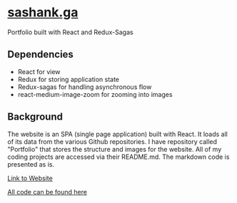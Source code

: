 # [sashank.ga](http://www.sashank.ga)
Portfolio built with React and Redux-Sagas

## Dependencies
- React for view
- Redux for storing application state
- Redux-sagas for handling asynchronous flow
- react-medium-image-zoom for zooming into images

## Background
The website is an SPA (single page application) built with React. It loads all of its data from the various Github repositories. I have repository called "Portfolio" that stores the structure and images for the website. All of my coding projects are accessed via their README.md. The markdown code is presented as is.

[Link to Website](http://www.sashank.ga)

[All code can be found here](https://github.com/sashankg/sashank.ga)
